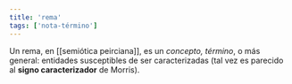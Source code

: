 ```yaml
---
title: 'rema'
tags: ['nota-término']
---
```


Un rema, en [[semiótica peirciana]], es un *concepto, término*, o más general: entidades susceptibles de ser caracterizadas (tal vez es parecido al **signo caracterizador** de Morris).